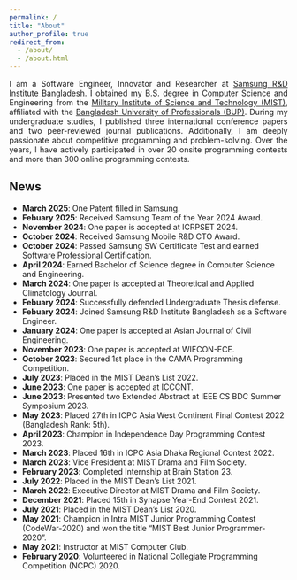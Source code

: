 ```yaml
---
permalink: /
title: "About"
author_profile: true
redirect_from: 
  - /about/
  - /about.html
---
```


<style>
p {
  text-align: justify;
}
</style>

<p>I am a Software Engineer, Innovator and Researcher at <a href="https://research.samsung.com/srbd">Samsung R&D Institute Bangladesh</a>. I obtained my B.S. degree in Computer Science and Engineering from the <a href="https://mist.ac.bd/">Military Institute of Science and Technology (MIST)</a>, affiliated with the <a href="https://bup.edu.bd/">Bangladesh University of Professionals (BUP)</a>. During my undergraduate studies, I published three international conference papers and two peer-reviewed journal publications. Additionally, I am deeply passionate about competitive programming and problem-solving. Over the years, I have actively participated in over 20 onsite programming contests and more than 300 online programming contests.</p>
 

## News  

- **March 2025**: One Patent filled in Samsung.
- **Febuary 2025**: Received Samsung Team of the Year 2024 Award.
- **November 2024**: One paper is accepted at ICRPSET 2024.
- **October 2024**: Received Samsung Mobile R&D CTO Award.
- **October 2024**: Passed Samsung SW Certificate Test and earned Software Professional Certification.
- **April 2024**: Earned Bachelor of Science degree in Computer Science and Engineering.
- **March 2024**: One paper is accepted at Theoretical and Applied Climatology Journal.
- **Febuary 2024**: Successfully defended Undergraduate Thesis defense.
- **Febuary 2024**: Joined Samsung R&D Institute Bangladesh as a Software Engineer.
- **January 2024**: One paper is accepted at Asian Journal of Civil Engineering.
- **November 2023**: One paper is accepted at WIECON-ECE.
- **October 2023**: Secured 1st place in the CAMA Programming Competition.
- **July 2023**: Placed in the MIST Dean’s List 2022.
- **June 2023**: One paper is accepted at ICCCNT.
- **June 2023**: Presented two Extended Abstract at IEEE CS BDC Summer Symposium 2023.
- **May 2023**: Placed 27th in ICPC Asia West Continent Final Contest 2022 (Bangladesh Rank: 5th).
- **April 2023**: Champion in Independence Day Programming Contest 2023.
- **March 2023**: Placed 16th in ICPC Asia Dhaka Regional Contest 2022.
- **March 2023**: Vice President at MIST Drama and Film Society.
- **February 2023**: Completed Internship at Brain Station 23.
- **July 2022**: Placed in the MIST Dean’s List 2021.
- **March 2022**: Executive Director at MIST Drama and Film Society.
- **December 2021**: Placed 15th in Synapse Year-End Contest 2021.
- **July 2021**: Placed in the MIST Dean’s List 2020.
- **May 2021**: Champion in Intra MIST Junior Programming Contest (CodeWar-2020) and won the title “MIST Best Junior Programmer-2020”.
- **May 2021**: Instructor at MIST Computer Club.
- **February 2020**: Volunteered in National Collegiate Programming Competition (NCPC) 2020.

